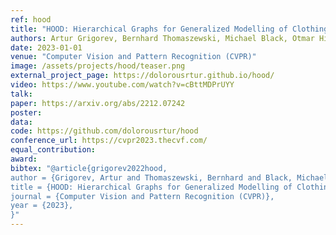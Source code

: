 ```yaml
---
ref: hood
title: "HOOD: Hierarchical Graphs for Generalized Modelling of Clothing Dynamics"
authors: Artur Grigorev, Bernhard Thomaszewski, Michael Black, Otmar Hilliges
date: 2023-01-01
venue: "Computer Vision and Pattern Recognition (CVPR)"
image: /assets/projects/hood/teaser.png
external_project_page: https://dolorousrtur.github.io/hood/
video: https://www.youtube.com/watch?v=cBttMDPrUYY
talk: 
paper: https://arxiv.org/abs/2212.07242
poster: 
data: 
code: https://github.com/dolorousrtur/hood
conference_url: https://cvpr2023.thecvf.com/
equal_contribution: 
award: 
bibtex: "@article{grigorev2022hood,
author = {Grigorev, Artur and Thomaszewski, Bernhard and Black, Michael J and Hilliges, Otmar}, 
title = {HOOD: Hierarchical Graphs for Generalized Modelling of Clothing Dynamics}, 
journal = {Computer Vision and Pattern Recognition (CVPR)},
year = {2023},
}"
---
```

